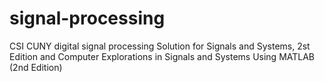 # signal-processing
CSI CUNY digital signal processing
Solution for Signals and Systems, 2st Edition and Computer Explorations in Signals and Systems Using MATLAB (2nd Edition)
